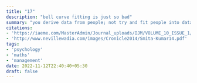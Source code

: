 ```yaml
---
title: "17"
description: "bell curve fitting is just so bad"
summary: "you derive data from people; not try and fit people into data"
citations:
- 'https://iaeme.com/MasterAdmin/Journal_uploads/IJM/VOLUME_10_ISSUE_1/IJM_10_01_007.pdf'
- 'http://www.nevillewadia.com/images/Cronicle2014/Smita-Kumar14.pdf'
tags:
- 'psychology'
- 'maths'
- 'management'
date: 2022-11-12T22:40:40+05:30
draft: false
---
```


